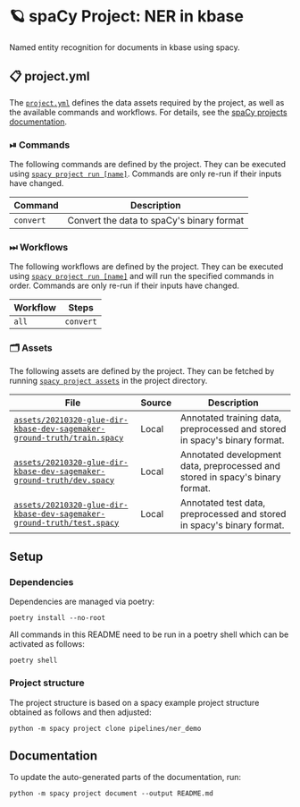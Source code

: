 <!-- SPACY PROJECT: AUTO-GENERATED DOCS START (do not remove) -->

# 🪐 spaCy Project: NER in kbase

Named entity recognition for documents in kbase using spacy.

## 📋 project.yml

The [`project.yml`](project.yml) defines the data assets required by the
project, as well as the available commands and workflows. For details, see the
[spaCy projects documentation](https://spacy.io/usage/projects).

### ⏯ Commands

The following commands are defined by the project. They
can be executed using [`spacy project run [name]`](https://spacy.io/api/cli#project-run).
Commands are only re-run if their inputs have changed.

| Command | Description |
| --- | --- |
| `convert` | Convert the data to spaCy's binary format |

### ⏭ Workflows

The following workflows are defined by the project. They
can be executed using [`spacy project run [name]`](https://spacy.io/api/cli#project-run)
and will run the specified commands in order. Commands are only re-run if their
inputs have changed.

| Workflow | Steps |
| --- | --- |
| `all` | `convert` |

### 🗂 Assets

The following assets are defined by the project. They can
be fetched by running [`spacy project assets`](https://spacy.io/api/cli#project-assets)
in the project directory.

| File | Source | Description |
| --- | --- | --- |
| [`assets/20210320-glue-dir-kbase-dev-sagemaker-ground-truth/train.spacy`](assets/20210320-glue-dir-kbase-dev-sagemaker-ground-truth/train.spacy) | Local | Annotated training data, preprocessed and stored in spacy's binary format. |
| [`assets/20210320-glue-dir-kbase-dev-sagemaker-ground-truth/dev.spacy`](assets/20210320-glue-dir-kbase-dev-sagemaker-ground-truth/dev.spacy) | Local | Annotated development data, preprocessed and stored in spacy's binary format. |
| [`assets/20210320-glue-dir-kbase-dev-sagemaker-ground-truth/test.spacy`](assets/20210320-glue-dir-kbase-dev-sagemaker-ground-truth/test.spacy) | Local | Annotated test data, preprocessed and stored in spacy's binary format. |

<!-- SPACY PROJECT: AUTO-GENERATED DOCS END (do not remove) -->

## Setup

### Dependencies

Dependencies are managed via poetry:

```
poetry install --no-root
```

All commands in this README need to be run in a poetry shell which can be activated as follows:

```
poetry shell
```

### Project structure

The project structure is based on a spacy example project structure obtained as follows and
then adjusted:

```
python -m spacy project clone pipelines/ner_demo
```

## Documentation

To update the auto-generated parts of the documentation, run:

```
python -m spacy project document --output README.md
```